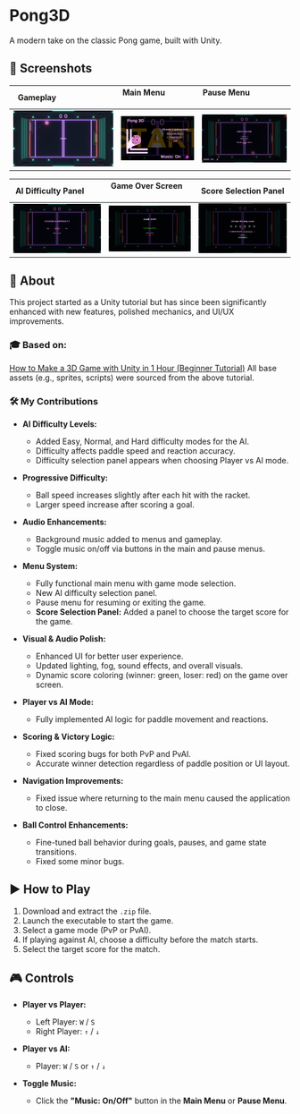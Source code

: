 # Pong3D

A modern take on the classic Pong game, built with Unity.

## 📸 Screenshots

| Gameplay                          | Main Menu                              | Pause Menu                               |
| --------------------------------- | -------------------------------------- | ---------------------------------------- |
| ![GamePlay](ScreenShots/Game.png) | ![Main Menu](ScreenShots/MainMenu.png) | ![Pause Menu](ScreenShots/PauseMenu.png) |

| AI Difficulty Panel       | Game Over Screen                      | Score Selection Panel                 |
| ------------------------- | ------------------------------------- | --------------------------------------|
| ![AI](ScreenShots/AI.png) | ![GameOver](ScreenShots/GameOver.png) | ![GameOver](ScreenShots/ScoreSelection.png) |

## 🧠 About

This project started as a Unity tutorial but has since been significantly enhanced with new features, polished mechanics, and UI/UX improvements.

### 🎓 Based on:

[How to Make a 3D Game with Unity in 1 Hour (Beginner Tutorial)](https://www.youtube.com/watch?v=b3xgCUlst88)
All base assets (e.g., sprites, scripts) were sourced from the above tutorial.

### 🛠️ My Contributions

* **AI Difficulty Levels:**

    * Added Easy, Normal, and Hard difficulty modes for the AI.
    * Difficulty affects paddle speed and reaction accuracy.
    * Difficulty selection panel appears when choosing Player vs AI mode.

* **Progressive Difficulty:**

    * Ball speed increases slightly after each hit with the racket.
    * Larger speed increase after scoring a goal.

* **Audio Enhancements:**

    * Background music added to menus and gameplay.
    * Toggle music on/off via buttons in the main and pause menus.

* **Menu System:**

    * Fully functional main menu with game mode selection.
    * New AI difficulty selection panel.
    * Pause menu for resuming or exiting the game.
    * **Score Selection Panel:** Added a panel to choose the target score for the game.

* **Visual & Audio Polish:**

    * Enhanced UI for better user experience.
    * Updated lighting, fog, sound effects, and overall visuals.
    * Dynamic score coloring (winner: green, loser: red) on the game over screen.

* **Player vs AI Mode:**

    * Fully implemented AI logic for paddle movement and reactions.

* **Scoring & Victory Logic:**

    * Fixed scoring bugs for both PvP and PvAI.
    * Accurate winner detection regardless of paddle position or UI layout.

* **Navigation Improvements:**

    * Fixed issue where returning to the main menu caused the application to close.

* **Ball Control Enhancements:**

    * Fine-tuned ball behavior during goals, pauses, and game state transitions.
    * Fixed some minor bugs.

## ▶️ How to Play

1.  Download and extract the `.zip` file.
2.  Launch the executable to start the game.
3.  Select a game mode (PvP or PvAI).
4.  If playing against AI, choose a difficulty before the match starts.
5.  Select the target score for the match.

## 🎮 Controls

* **Player vs Player:**

    * Left Player: `W` / `S`
    * Right Player: `↑` / `↓`

* **Player vs AI:**

    * Player: `W` / `S` or `↑` / `↓`

* **Toggle Music:**

    * Click the **"Music: On/Off"** button in the **Main Menu** or **Pause Menu**.
